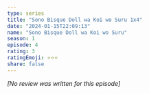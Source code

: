 ```yaml
---
type: series
title: "Sono Bisque Doll wa Koi wo Suru 1x4"
date: "2024-01-15T22:09:13"
name: "Sono Bisque Doll wa Koi wo Suru"
season: 1
episode: 4
rating: 3
ratingEmoji: ⭐️⭐️⭐️
share: false
---
```


_[No review was written for this episode]_
